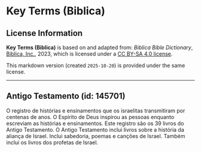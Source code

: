 # Key Terms (Biblica)

## License Information

**Key Terms (Biblica)** is based on and adapted from: _Biblica Bible Dictionary_, [Biblica, Inc.](https://www.biblica.com/), 2023, which is licensed under a [CC BY-SA 4.0 license](https://creativecommons.org/licenses/by-sa/4.0/legalcode.en).

This markdown version (created `2025-10-20`) is provided under the same license.



--------------------------------

## Antigo Testamento (id: 145701)

O registro de histórias e ensinamentos que os israelitas transmitiram por centenas de anos. O Espírito de Deus inspirou as pessoas enquanto escreviam as histórias e ensinamentos. Este registro são os 39 livros do Antigo Testamento. O Antigo Testamento inclui livros sobre a história da aliança de Israel. Inclui sabedoria, poemas e canções de Israel. Também inclui os livros dos profetas de Israel.


